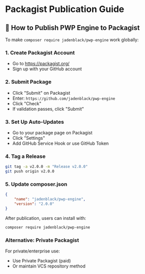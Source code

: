# Packagist Publication Guide

## 🚀 How to Publish PWP Engine to Packagist

To make `composer require jadenblack/pwp-engine` work globally:

### 1. **Create Packagist Account**
- Go to https://packagist.org/
- Sign up with your GitHub account

### 2. **Submit Package**
- Click "Submit" on Packagist
- Enter: `https://github.com/jadenblack/pwp-engine`
- Click "Check"
- If validation passes, click "Submit"

### 3. **Set Up Auto-Updates**
- Go to your package page on Packagist
- Click "Settings"
- Add GitHub Service Hook or use GitHub Token

### 4. **Tag a Release**
```bash
git tag -a v2.0.0 -m "Release v2.0.0"
git push origin v2.0.0
```

### 5. **Update composer.json**
```json
{
    "name": "jadenblack/pwp-engine",
    "version": "2.0.0"
}
```

After publication, users can install with:
```bash
composer require jadenblack/pwp-engine
```

### Alternative: Private Packagist
For private/enterprise use:
- Use Private Packagist (paid)
- Or maintain VCS repository method
